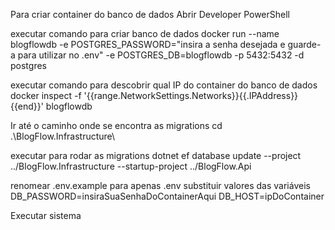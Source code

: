 

Para criar container do banco de dados
Abrir  Developer PowerShell

executar comando para criar banco de dados
docker run --name blogflowdb -e POSTGRES_PASSWORD="insira a senha desejada e guarde-a para utilizar no .env" -e POSTGRES_DB=blogflowdb -p 5432:5432 -d postgres

executar comando para descobrir qual IP do container do banco de dados
docker inspect -f '{{range.NetworkSettings.Networks}}{{.IPAddress}}{{end}}' blogflowdb

Ir até o caminho onde se encontra as migrations
cd .\BlogFlow.Infrastructure\

executar para rodar as migrations 
dotnet ef database update --project ../BlogFlow.Infrastructure --startup-project ../BlogFlow.Api

renomear .env.example para apenas .env
substituir valores das variáveis
DB_PASSWORD=insiraSuaSenhaDoContainerAqui
DB_HOST=ipDoContainer

Executar sistema
